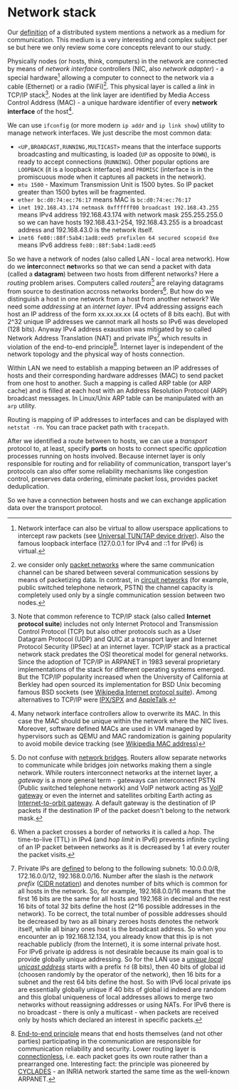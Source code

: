 # Network stack

Our [definition](./introduction/overview.html) of a distributed system mentions a network as a medium for communication. This medium is a very interesting and complex subject per se but here we only review some core concepts relevant to our study.

Physically nodes (or hosts, think, computers) in the network are connected by means of *network interface* controllers (NIC, also *network adapter*) - a special hardware[^virtual_interface] allowing a computer to connect to the network via a cable (Ethernet) or a radio (WiFi)[^packet_switching]. This physical layer is called a *link* in TCP/IP stack[^tcpip]. Nodes at the link layer are identified by Media Access Control Address (MAC) - a unique hardware identifier of every **network interface** of the host[^mac].

We can use `ifconfig` (or more modern `ip addr` and `ip link show`) utility to manage network interfaces. We just describe the most common data:
* `<UP,BROADCAST,RUNNING,MULTICAST>` means that the interface supports broadcasting and multicasting, is loaded (`UP` as opposite to `DOWN`), is ready to accept connections (`RUNNING`). Other popular options are `LOOPBACK` (it is a loopback interface) and `PROMISC` (interface is in the promiscuous mode when it captures all packets in the network).
* `mtu 1500` - Maximum Transmission Unit is 1500 bytes. So IP packet greater than 1500 bytes will be fragmented.
* `ether bc:d0:74:ec:76:17` means MAC is `bc:d0:74:ec:76:17`
* `inet 192.168.43.174 netmask 0xffffff00 broadcast 192.168.43.255` means IPv4 address 192.168.43.174 with network mask 255.255.255.0 so we can have hosts 192.168.43.1-254, 192.168.43.255 is a broadcast address and 192.168.43.0 is the network itself.
* `inet6 fe80::88f:5ab4:1ad8:eed5 prefixlen 64 secured scopeid 0xe` means IPv6 address `fe80::88f:5ab4:1ad8:eed5`

So we have a network of nodes (also called LAN - local area network). How do we **inter**connect **net**works so that we can send a packet with data (called a **datagram**) between two hosts from different networks? Here a *routing* problem arises. Computers called *routers*[^bridge] are relaying datagrams from source to destination accross networks borders[^hop]. But how do we distinguish a host in one network from a host from another network? We need some *addressing* at an *internet layer*. IPv4 addressing assigns each host an IP address of the form xx.xx.xx.xx (4 octets of 8 bits each). But with 2^32 unique IP addresses we cannot mark all hosts so IPv6 was developed (128 bits). Anyway IPv4 address exaustion was mitigated by so called Network Address Translation (NAT) and private IPs[^private_ips] which results in violation of the end-to-end principle[^end2end].
Internet layer is independent of the network topology and the physical way of hosts connection.

Within LAN we need to establish a mapping between an IP addresses of hosts and their corresponding hardware addresses (MAC) to send packet from one host to another. Such a mapping is called ARP table (or ARP cache) and is filled at each host with an Address Resolution Protocol (ARP) broadcast messages. In Linux/Unix ARP table can be manipulated with an `arp` utility.

Routing is mapping of IP addresses to interfaces and can be displayed with `netstat -rn`. You can trace packet path with `tracepath`.

After we identified a route between to hosts, we can use a *transport* protocol to, at least, specify **ports** on hosts to connect specific *application* processes running on hosts involved. Because internet layer is only responsible for routing and for reliability of communication, transport layer's protocols can also offer some reliability mechanisms like congestion control, preserves data ordering, eliminate packet loss, provides packet deduplication. 

So we have a connection between hosts and we can exchange application data over the transport protocol.

[^virtual_interface]: Network interface can also be virtual to allow userspace applications to intercept raw packets (see [Universal TUN/TAP device driver](https://www.kernel.org/doc/Documentation/networking/tuntap.txt)). Also the famous loopback interface (127.0.0.1 for IPv4 and ::1 for IPv6) is virtual.

[^packet_switching]: we consider only [packet networks](https://en.wikipedia.org/wiki/Packet_switching) where the same communication channel can be shared between several communication sessions by means of packetizing data. In contrast, in [circuit networks](https://en.wikipedia.org/wiki/Circuit_switching) (for example, public switched telephone network, PSTN) the channel capacity is completely used only by a single communication session between two nodes.

[^tcpip]: Note that common reference to TCP/IP stack (also called **Internet protocol suite**) includes not only Internet Protocol and Transmission Control Protocol (TCP) but also other protocols such as a User Datagram Protocol (UDP) and QUIC at a transport layer and Internet Protocol Security (IPSec) at an internet layer. TCP/IP stack as a practical network stack predates the OSI theoretical model for general networks.
Since the adoption of TCP/IP in ARPANET in 1983 several proprietary implementations of the stack for different operating systems emerged. But the TCP/IP popularity increased when the University of California at Berkley had open sourced its implementation for BSD Unix becoming famous BSD sockets (see [Wikipedia Internet protocol suite](https://en.wikipedia.org/wiki/Internet_protocol_suite)). Among alternatives to TCP/IP were [IPX/SPX](https://en.wikipedia.org/wiki/IPX/SPX) and [AppleTalk](https://en.wikipedia.org/wiki/AppleTalk).

[^mac]: Many network interface controllers allow to overwrite its MAC. In this case the MAC should be unique within the network where the NIC lives. Moreover, software defined MACs are used in VM managed by hypervisors such as QEMU and MAC randomization is gaining popularity to avoid mobile device tracking (see [Wikipedia MAC address](https://en.wikipedia.org/wiki/MAC_address#Usage_in_hosts))

[^bridge]: Do not confuse with [network bridges](https://en.wikipedia.org/wiki/Network_bridge). Routers allow separate networks to communicate while bridges join networks making them a single network. While routers interconnect networks at the internet layer, a *gateway* is a more general term - gateways can interconnect PSTN (Public switched telephone network) and VoIP network acting as [VoIP gateway](https://en.wikipedia.org/wiki/VoIP_gateway) or even the internet and satellites orbiting Earth acting as [Internet-to-orbit gateway](https://en.wikipedia.org/wiki/Gateway_(telecommunications)#Internet-to-orbit_gateway). A default gateway is the destination of IP packets if the destination IP of the packet doesn't belong to the network mask.

[^hop]: When a packet crosses a border of networks it is called a *hop*. The time-to-live (TTL) in IPv4 (and *hop limit* in IPv6) prevents infinite cycling of an IP packet between networks as it is decreased by 1 at every router the packet visits.

[^private_ips]: Private IPs are [defined](https://datatracker.ietf.org/doc/html/rfc1918#section-3) to belong to the following subnets: 10.0.0.0/8, 172.16.0.0/12, 192.168.0.0/16. Number after the slash is the *network prefix* ([CIDR notation](https://en.wikipedia.org/wiki/Classless_Inter-Domain_Routing)) and denotes number of bits which is common for all hosts in the network. So, for example, 192.168.0.0/16 means that the first 16 bits are the same for all hosts and 192.168 in decimal and the rest 16 bits of total 32 bits define the host (2^16 possible addresses in the network). To be correct, the total number of possible addresses should be decreased by two as all binary zeroes hosts denotes the network itself, while all binary ones host is the broadcast address. So when you encounter an ip 192.168.12.134, you already know that this ip is not reachable publicly (from the Internet), it is some internal private host.
For IPv6 private ip address is not desirable because its main goal is to provide globally unique addressing. So for the LAN use a [*unique local unicast address*](https://datatracker.ietf.org/doc/html/rfc4193) starts with a prefix `fd` (8 bits), then 40 bits of global id (choosen randomly by the operator of the network), then 16 bits for a subnet and the rest 64 bits define the host. So with IPv6 local private ips are essentially globally unique if 40 bits of global id indeed are random and this global uniqueness of local addresses allows to merge two networks without reassigning addresses or using NATs. For IPv6 there is no broadcast - there is only a multicast - when packets are received only by hosts which declared an interest in specific packets.

[^end2end]: [End-to-end principle](https://en.wikipedia.org/wiki/End-to-end_principle) means that end hosts themselves (and not other parties) participating in the communication are responsible for communication reliability and security. Lower routing layer is [connectionless](https://en.wikipedia.org/wiki/Connectionless_communication), i.e. each packet goes its own route rather than a prearranged one. Interesting fact: the principle was pioneered by [CYCLADES](https://en.wikipedia.org/wiki/CYCLADES) - an INRIA network started the same time as the well-known ARPANET.

